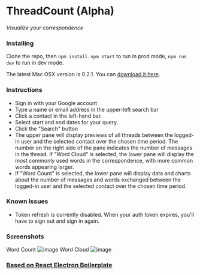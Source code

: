 # ThreadCount (Alpha)

*Visualize your correspondence*

### Installing
Clone the repo, then `npm install`. `npm start` to run in prod mode, `npm run dev` to run in dev mode.

The latest Mac OSX version is 0.2.1. You can [download it here](https://www.dropbox.com/s/qxuwcxk1w8mkt33/ThreadCount-0.2.1.dmg?dl=0).

### Instructions
* Sign in with your Google account
* Type a name or email address in the upper-left search bar
* Click a contact in the left-hand bar.
* Select start and end dates for your query.
* Click the "Search" button
* The upper pane will display previews of all threads between the logged-in user and the selected contact over the chosen time period. The number on the right side of the pane indicates the number of messages in the thread. If "Word Cloud" is selected, the lower pane will display the most commonly used words in the correspondence, with more common words appearing larger.
* If "Word Count" is selected, the lower pane will display data and charts about the number of messages and words exchanged between the logged-in user and the selected contact over the chosen time period.

### Known Issues
* Token refresh is currently disabled. When your auth token expires, you'll have to sign out and sign in again.

### Screenshots

Word Count
![image](https://i.imgur.com/zQNl2rX.png)
Word Cloud
![image](https://i.imgur.com/VZf6pEI.png)
### [Based on React Electron Boilerplate](https://github.com/chentsulin/electron-react-boilerplate)
